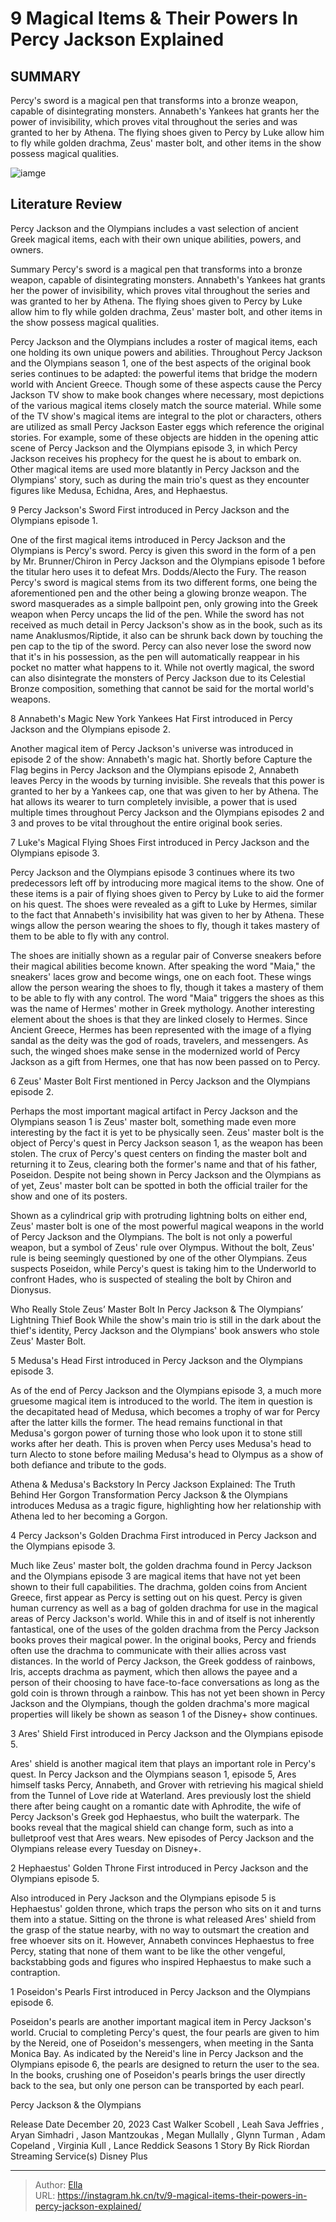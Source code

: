 # 9 Magical Items &amp; Their Powers In Percy Jackson Explained


## SUMMARY 


 Percy&#39;s sword is a magical pen that transforms into a bronze weapon, capable of disintegrating monsters. 
 Annabeth&#39;s Yankees hat grants her the power of invisibility, which proves vital throughout the series and was granted to her by Athena. 
 The flying shoes given to Percy by Luke allow him to fly while golden drachma, Zeus&#39; master bolt, and other items in the show possess magical qualities. 

![iamge](https://static1.srcdn.com/wordpress/wp-content/uploads/2023/12/percy-jackson-and-the-olympians-poster-flying-shoes.jpg)

## Literature Review

Percy Jackson and the Olympians includes a vast selection of ancient Greek magical items, each with their own unique abilities, powers, and owners.




Summary
 Percy&#39;s sword is a magical pen that transforms into a bronze weapon, capable of disintegrating monsters. 
 Annabeth&#39;s Yankees hat grants her the power of invisibility, which proves vital throughout the series and was granted to her by Athena. 
 The flying shoes given to Percy by Luke allow him to fly while golden drachma, Zeus&#39; master bolt, and other items in the show possess magical qualities. 


Percy Jackson and the Olympians includes a roster of magical items, each one holding its own unique powers and abilities. Throughout Percy Jackson and the Olympians season 1, one of the best aspects of the original book series continues to be adapted: the powerful items that bridge the modern world with Ancient Greece. Though some of these aspects cause the Percy Jackson TV show to make book changes where necessary, most depictions of the various magical items closely match the source material.
While some of the TV show&#39;s magical items are integral to the plot or characters, others are utilized as small Percy Jackson Easter eggs which reference the original stories. For example, some of these objects are hidden in the opening attic scene of Percy Jackson and the Olympians episode 3, in which Percy Jackson receives his prophecy for the quest he is about to embark on. Other magical items are used more blatantly in Percy Jackson and the Olympians&#39; story, such as during the main trio&#39;s quest as they encounter figures like Medusa, Echidna, Ares, and Hephaestus.









 








 9  Percy Jackson&#39;s Sword 
First introduced in Percy Jackson and the Olympians episode 1.


 







One of the first magical items introduced in Percy Jackson and the Olympians is Percy&#39;s sword. Percy is given this sword in the form of a pen by Mr. Brunner/Chiron in Percy Jackson and the Olympians episode 1 before the titular hero uses it to defeat Mrs. Dodds/Alecto the Fury. The reason Percy&#39;s sword is magical stems from its two different forms, one being the aforementioned pen and the other being a glowing bronze weapon. The sword masquerades as a simple ballpoint pen, only growing into the Greek weapon when Percy uncaps the lid of the pen.
While the sword has not received as much detail in Percy Jackson&#39;s show as in the book, such as its name Anaklusmos/Riptide, it also can be shrunk back down by touching the pen cap to the tip of the sword. Percy can also never lose the sword now that it&#39;s in his possession, as the pen will automatically reappear in his pocket no matter what happens to it. While not overtly magical, the sword can also disintegrate the monsters of Percy Jackson due to its Celestial Bronze composition, something that cannot be said for the mortal world&#39;s weapons.





 8  Annabeth&#39;s Magic New York Yankees Hat 
First introduced in Percy Jackson and the Olympians episode 2.
        

Another magical item of Percy Jackson&#39;s universe was introduced in episode 2 of the show: Annabeth&#39;s magic hat. Shortly before Capture the Flag begins in Percy Jackson and the Olympians episode 2, Annabeth leaves Percy in the woods by turning invisible. She reveals that this power is granted to her by a Yankees cap, one that was given to her by Athena. The hat allows its wearer to turn completely invisible, a power that is used multiple times throughout Percy Jackson and the Olympians episodes 2 and 3 and proves to be vital throughout the entire original book series.





 7  Luke&#39;s Magical Flying Shoes 
First introduced in Percy Jackson and the Olympians episode 3.
        

Percy Jackson and the Olympians episode 3 continues where its two predecessors left off by introducing more magical items to the show. One of these items is a pair of flying shoes given to Percy by Luke to aid the former on his quest. The shoes were revealed as a gift to Luke by Hermes, similar to the fact that Annabeth&#39;s invisibility hat was given to her by Athena.
These wings allow the person wearing the shoes to fly, though it takes mastery of them to be able to fly with any control. 

The shoes are initially shown as a regular pair of Converse sneakers before their magical abilities become known. After speaking the word &#34;Maia,&#34; the sneakers&#39; laces grow and become wings, one on each foot. These wings allow the person wearing the shoes to fly, though it takes a mastery of them to be able to fly with any control. The word &#34;Maia&#34; triggers the shoes as this was the name of Hermes&#39; mother in Greek mythology.
Another interesting element about the shoes is that they are linked closely to Hermes. Since Ancient Greece, Hermes has been represented with the image of a flying sandal as the deity was the god of roads, travelers, and messengers. As such, the winged shoes make sense in the modernized world of Percy Jackson as a gift from Hermes, one that has now been passed on to Percy.





 6  Zeus&#39; Master Bolt 
First mentioned in Percy Jackson and the Olympians episode 2.
        

Perhaps the most important magical artifact in Percy Jackson and the Olympians season 1 is Zeus&#39; master bolt, something made even more interesting by the fact it is yet to be physically seen. Zeus&#39; master bolt is the object of Percy&#39;s quest in Percy Jackson season 1, as the weapon has been stolen. The crux of Percy&#39;s quest centers on finding the master bolt and returning it to Zeus, clearing both the former&#39;s name and that of his father, Poseidon.
Despite not being shown in Percy Jackson and the Olympians as of yet, Zeus&#39; master bolt can be spotted in both the official trailer for the show and one of its posters. 

Shown as a cylindrical grip with protruding lightning bolts on either end, Zeus&#39; master bolt is one of the most powerful magical weapons in the world of Percy Jackson and the Olympians. The bolt is not only a powerful weapon, but a symbol of Zeus&#39; rule over Olympus. Without the bolt, Zeus&#39; rule is being seemingly questioned by one of the other Olympians. Zeus suspects Poseidon, while Percy&#39;s quest is taking him to the Underworld to confront Hades, who is suspected of stealing the bolt by Chiron and Dionysus.
            
 
 Who Really Stole Zeus’ Master Bolt In Percy Jackson &amp; The Olympians’ Lightning Thief Book 
While the show&#39;s main trio is still in the dark about the thief&#39;s identity, Percy Jackson and the Olympians&#39; book answers who stole Zeus&#39; Master Bolt.








 5  Medusa&#39;s Head 
First introduced in Percy Jackson and the Olympians episode 3.


 







As of the end of Percy Jackson and the Olympians episode 3, a much more gruesome magical item is introduced to the world. The item in question is the decapitated head of Medusa, which becomes a trophy of war for Percy after the latter kills the former. The head remains functional in that Medusa&#39;s gorgon power of turning those who look upon it to stone still works after her death. This is proven when Percy uses Medusa&#39;s head to turn Alecto to stone before mailing Medusa&#39;s head to Olympus as a show of both defiance and tribute to the gods.
            
 
 Athena &amp; Medusa&#39;s Backstory In Percy Jackson Explained: The Truth Behind Her Gorgon Transformation 
Percy Jackson &amp; the Olympians introduces Medusa as a tragic figure, highlighting how her relationship with Athena led to her becoming a Gorgon.








 4  Percy Jackson&#39;s Golden Drachma 
First introduced in Percy Jackson and the Olympians episode 3.
        

Much like Zeus&#39; master bolt, the golden drachma found in Percy Jackson and the Olympians episode 3 are magical items that have not yet been shown to their full capabilities. The drachma, golden coins from Ancient Greece, first appear as Percy is setting out on his quest. Percy is given human currency as well as a bag of golden drachma for use in the magical areas of Percy Jackson&#39;s world. While this in and of itself is not inherently fantastical, one of the uses of the golden drachma from the Percy Jackson books proves their magical power.
In the original books, Percy and friends often use the drachma to communicate with their allies across vast distances. In the world of Percy Jackson, the Greek goddess of rainbows, Iris, accepts drachma as payment, which then allows the payee and a person of their choosing to have face-to-face conversations as long as the gold coin is thrown through a rainbow. This has not yet been shown in Percy Jackson and the Olympians, though the golden drachma&#39;s more magical properties will likely be shown as season 1 of the Disney&#43; show continues.





 3  Ares&#39; Shield 
First introduced in Percy Jackson and the Olympians episode 5.
        

Ares&#39; shield is another magical item that plays an important role in Percy&#39;s quest. In Percy Jackson and the Olympians season 1, episode 5, Ares himself tasks Percy, Annabeth, and Grover with retrieving his magical shield from the Tunnel of Love ride at Waterland. Ares previously lost the shield there after being caught on a romantic date with Aphrodite, the wife of Percy Jackson&#39;s Greek god Hephaestus, who built the waterpark. The books reveal that the magical shield can change form, such as into a bulletproof vest that Ares wears.
New episodes of Percy Jackson and the Olympians release every Tuesday on Disney&#43;. 






 2  Hephaestus&#39; Golden Throne 
First introduced in Percy Jackson and the Olympians episode 5.
        

Also introduced in Pery Jackson and the Olympians episode 5 is Hephaestus&#39; golden throne, which traps the person who sits on it and turns them into a statue. Sitting on the throne is what released Ares&#39; shield from the grasp of the statue nearby, with no way to outsmart the creation and free whoever sits on it. However, Annabeth convinces Hephaestus to free Percy, stating that none of them want to be like the other vengeful, backstabbing gods and figures who inspired Hephaestus to make such a contraption.





 1  Poseidon&#39;s Pearls 
First introduced in Percy Jackson and the Olympians episode 6.
        

Poseidon&#39;s pearls are another important magical item in Percy Jackson&#39;s world. Crucial to completing Percy&#39;s quest, the four pearls are given to him by the Nereid, one of Poseidon&#39;s messengers, when meeting in the Santa Monica Bay. As indicated by the Nereid&#39;s line in Percy Jackson and the Olympians episode 6, the pearls are designed to return the user to the sea. In the books, crushing one of Poseidon&#39;s pearls brings the user directly back to the sea, but only one person can be transported by each pearl.
        


  Percy Jackson &amp; the Olympians  


  Release Date    December 20, 2023     Cast    Walker Scobell , Leah Sava Jeffries , Aryan Simhadri , Jason Mantzoukas , Megan Mullally , Glynn Turman , Adam Copeland , Virginia Kull , Lance Reddick     Seasons    1     Story By    Rick Riordan     Streaming Service(s)    Disney Plus    



---

> Author: [Ella](https://instagram.hk.cn/)  
> URL: https://instagram.hk.cn/tv/9-magical-items-their-powers-in-percy-jackson-explained/  

